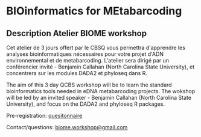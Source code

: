 # BIOinformatics for MEtabarcoding

## Description Atelier BIOME workshop
Cet atelier de 3 jours offert par le CBSQ vous permettra d'apprendre les analyses bioinformatiques nécessaires pour votre projet d'ADN environnemental et de metabarcoding. L'atelier sera dirigé par un conférencier invité - Benjamin Callahan (North Carolina State University), et concentrera sur les modules DADA2 et phyloseq dans R.

The aim of this 3 day QCBS workshop will be to learn the standard bioinformatics tools needed in eDNA metabarcoding projects. The wokshop will be led by an invited speaker - Benjamin Callahan (North Carolina State University), and focus on the DADA2 and phyloseq R packages.

Pre-registration: [quesitonnaire](https://docs.google.com/forms/d/1wp1WCI5MzewSUYRoM73Q8MY_sEqS8aCoyHBXXegd4H0/viewform?edit_requested=true)

Contact/questions: biome.workshop@gmail.com
